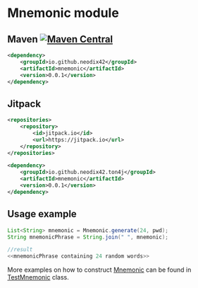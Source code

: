 # Mnemonic module

## Maven [![Maven Central][maven-central-svg]][maven-central]

```xml
<dependency>
    <groupId>io.github.neodix42</groupId>
    <artifactId>mnemonic</artifactId>
    <version>0.0.1</version>
</dependency>
```

## Jitpack

```xml
<repositories>
    <repository>
        <id>jitpack.io</id>
        <url>https://jitpack.io</url>
    </repository>
</repositories>
```

```xml
<dependency>
    <groupId>io.github.neodix42.ton4j</groupId>
    <artifactId>mnemonic</artifactId>
    <version>0.0.1</version>
</dependency>
```

## Usage example

```java
List<String> mnemonic = Mnemonic.generate(24, pwd);
String mnemonicPhrase = String.join(" ", mnemonic);

//result
<<mnemonicPhrase containing 24 random words>>
```

More examples on how to construct [Mnemonic](../mnemonic/src/main/java/org/ton/java/mnemonic/Mnemonic.java) can be
found in [TestMnemonic](../mnemonic/src/test/java/org/ton/java/mnemonic/TestMnemonic.java) class.

[maven-central-svg]: https://img.shields.io/maven-central/v/org.ton.java/mnemonic

[maven-central]: https://mvnrepository.com/artifact/org.ton.java/mnemonic

[ton-svg]: https://img.shields.io/badge/Based%20on-TON-blue

[ton]: https://ton.org
